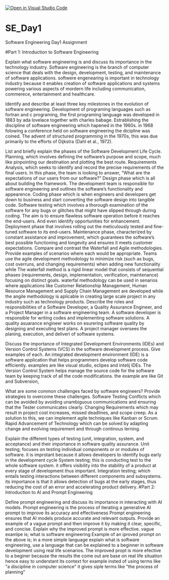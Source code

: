 [![Open in Visual Studio Code](https://classroom.github.com/assets/open-in-vscode-2e0aaae1b6195c2367325f4f02e2d04e9abb55f0b24a779b69b11b9e10269abc.svg)](https://classroom.github.com/online_ide?assignment_repo_id=15574047&assignment_repo_type=AssignmentRepo)
# SE_Day1
Software Engineering Day1 Assignment

#Part 1: Introduction to Software Engineering

Explain what software engineering is and discuss its importance in the technology industry.
Software engineering is the branch of computer science that deals with the design, development, testing, and maintenance of software applications.
softwere engenearing is  important in technology industry because it enables creation of software applications and systems powering various aspects of mordern life including communication, commerece, entertainment and healthcare.  

Identify and describe at least three key milestones in the evolution of software engineering.
Development of programing languages such as fortran and c programing, the first programing language was developed in 1883 by ada lovelace together with charles babage.
Estrablishing the discipline of software engineering which hapened in the 1960s. in 1968 folowing a conference held on software engineering the dicipline was coined.
The advent of structured programming in the 1970s, this was due primarily to the efforts of Dijkstra (Dahl et al., 1972).

List and briefly explain the phases of the Software Development Life Cycle.
Planning, which involves defining the software’s purpose and scope, much like pinpointing our destination and plotting the best route.
Requirements Analysis, which seeks to identify and record the precise requirements of the final users. In this phase, the team is looking to answer, “What are the expectations of our users from our software?”
Design phase which is all about building the framework. The development team is responsible for software engineering and outlines the software’s functionality and appearence.
Coding phase which is when engineers and developers get down to business and start converting the software design into tangible code.
Software testing which involves a thorough examination of the software for any bugs or glitches that might have slipped through during coding. The aim is to ensure flawless software operation before it reaches the end-users. And even identify opportunities for enhancement.
Deployment phase that involves rolling out the meticulously tested and fine-tuned software to its end-users.
Maintenance phase, characterized by constant assistance and improvement, which guarantees the software’s best possible functioning and longevity and ensures it meets customer expectations.
Compare and contrast the Waterfall and Agile methodologies. Provide examples of scenarios where each would be appropriate.
Teams use the agile development methodology to minimize risk (such as bugs, cost overruns, and changing requirements) when adding new functionality while The waterfall method is a rigid linear model that consists of sequential phases (requirements, design, implementation, verification, maintenance) focusing on distinct goals.
waterfal methodology can be used in senarios where applications like Customer Relationship Management, Human Resource Management and Supply Chain Management are developed while the angile methodology is aplicable in creating large scale project in any industry such as technology products. 
Describe the roles and responsibilities of a Software Developer, a Quality Assurance Engineer, and a Project Manager in a software engineering team.
A software developer is responsible for writing codes and implementing software solutions.
A quality asuarance engineer works on esurering software quality by designing and executing test plans.
A project manager oversees the planing, execution, and deliveri of software systems.

Discuss the importance of Integrated Development Environments (IDEs) and Version Control Systems (VCS) in the software development process. Give examples of each.
An integrated development environment (IDE) is a software application that helps programmers develop software code efficiently. examples are like visual studio, eclipes and intelij IDEs.
The Version Control System helps manage the source code for the software team by keeping track of all the code modifications. the example are like Git and Subversion,

What are some common challenges faced by software engineers? Provide strategies to overcome these challenges.
Software Testing Conflicts which can be avoided by avoiding unambiguous communications and ensuring that the Tester communicates clearly.
Changing Requirements which may result in project cost increases, missed deadlines, and scope creep. As a solution to this, we can implement agile techniques like Kanban or Scrum. 
Rapid Advancement of Technology which can be solved by adapting change and evolving requirement and through continous lerning.

Explain the different types of testing (unit, integration, system, and acceptance) and their importance in software quality assurance.
Unit testing; focuses on testing individual components or or modules of software. it is improtant because it allows developers to identify bugs early in the development cycle
System testing; this is conducting test to the whole software system. it offers visibility into the stability of a product at every stage of development thus important.
Integration testing; which entails testing interactions between different components and subsystems. its importance is that it allows detection of bugs at the early stages, thus reducing the cost of an error and accelerating product delivery.
#Part 2: Introduction to AI and Prompt Engineering

Define prompt engineering and discuss its importance in interacting with AI models.
Prompt engineering is the process of iterating a generative AI prompt to improve its accuracy and effectiveness
Prompt engineering ensures that AI models produce accurate and relevant outputs.
Provide an example of a vague prompt and then improve it by making it clear, specific, and concise. Explain why the improved prompt is more effective.
vague examlpe is; what is software engineering
Example of an iproved prompt on the above is; in a more simple language explain what is software engineering, use a language that can be explained to a beginner in software development using real life scenarios.
The improved propt is more efective to a beginer because the results the come out are base on real life situation hence easy to understant its context for example insted of using terms like "a discipline in computer science" it gives siple terms like "the process of planning"

